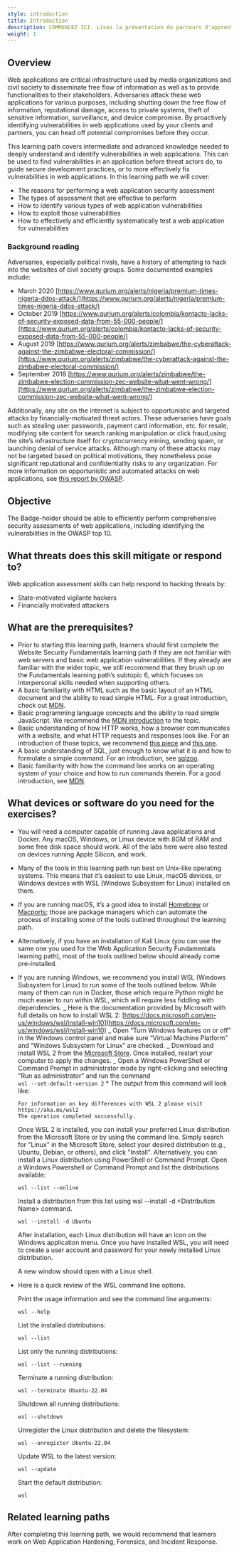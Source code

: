 ```yaml
---
style: introduction
title: Introduction
description: COMMENCEZ ICI. Lisez la présentation du parcours d'apprentissage, les objectifs, les menaces associées et les prérequis.
weight: 1
---
```


## Overview

Web applications are critical infrastructure used by media organizations and civil society to disseminate free flow of information as well as to provide functionalities to their stakeholders. Adversaries attack these web applications for various purposes, including shutting down the free flow of information, reputational damage, access to private systems, theft of sensitive information, surveillance, and device compromise. By proactively identifying vulnerabilities in web applications used by your clients and partners, you can head off potential compromises before they occur.

This learning path covers intermediate and advanced knowledge needed to deeply understand and identify vulnerabilities in web applications. This can be used to find vulnerabilities in an application before threat actors do, to guide secure development practices, or to more effectively fix vulnerabilities in web applications. In this learning path we will cover:

- The reasons for performing a web application security assessment
- The types of assessment that are effective to perform
- How to identify various types of web application vulnerabilities
- How to exploit those vulnerabilities
- How to effectively and efficiently systematically test a web application for vulnerabilities

### Background reading

Adversaries, especially political rivals, have a history of attempting to hack into the websites of civil society groups. Some documented examples include:

- March 2020 [https://www.qurium.org/alerts/nigeria/premium-times-nigeria-ddos-attack/](https://www.qurium.org/alerts/nigeria/premium-times-nigeria-ddos-attack/)
- October 2019 [https://www.qurium.org/alerts/colombia/kontacto-lacks-of-security-exposed-data-from-55-000-people/](https://www.qurium.org/alerts/colombia/kontacto-lacks-of-security-exposed-data-from-55-000-people/)
- August 2019 [https://www.qurium.org/alerts/zimbabwe/the-cyberattack-against-the-zimbabwe-electoral-commission/](https://www.qurium.org/alerts/zimbabwe/the-cyberattack-against-the-zimbabwe-electoral-commission/)
- September 2018 [https://www.qurium.org/alerts/zimbabwe/the-zimbabwe-election-commission-zec-website-what-went-wrong/](https://www.qurium.org/alerts/zimbabwe/the-zimbabwe-election-commission-zec-website-what-went-wrong/)

Additionally, any site on the internet is subject to opportunistic and targeted attacks by financially-motivated threat actors. These adversaries have goals such as stealing user passwords, payment card information, etc. for resale, modifying site content for search ranking manipulation or click fraud,using the site’s infrastructure itself for cryptocurrency mining, sending spam, or launching denial of service attacks. Although many of these attacks may not be targeted based on political motivations, they nonetheless pose significant reputational and confidentiality risks to any organization. For more information on opportunistic and automated attacks on web applications, see [this report by OWASP](https://owasp.org/www-project-automated-threats-to-web-applications/).

## Objective

The Badge-holder should be able to efficiently perform comprehensive security assessments of web applications, including identifying the vulnerabilities in the OWASP top 10.

## What threats does this skill mitigate or respond to?

Web application assessment skills can help respond to hacking threats by:

- State-motivated vigilante hackers
- Financially motivated attackers

## What are the prerequisites?

- Prior to starting this learning path, learners should first complete the Website Security Fundamentals learning path if they are not familiar with web servers and basic web application vulnerabilities. If they already are familiar with the wider topic, we still recommend that they brush up on the Fundamentals learning path’s subtopic 6, which focuses on interpersonal skills needed when supporting others.
- A basic familiarity with HTML such as the basic layout of an HTML document and the ability to read simple HTML. For a great introduction, check out [MDN](https://developer.mozilla.org/en-US/docs/Learn).
- Basic programming language concepts and the ability to read simple JavaScript. We recommend the [MDN introduction](https://developer.mozilla.org/en-US/docs/Learn/JavaScript) to the topic.
- Basic understanding of how HTTP works, how a browser communicates with a website, and what HTTP requests and responses look like. For an introduction of those topics, we recommend [this piece](https://www.cloudflare.com/learning/ddos/glossary/hypertext-transfer-protocol-http/) and [this one](https://developer.mozilla.org/en-US/docs/Learn/Forms/Sending_and_retrieving_form_data).
- A basic understanding of SQL, just enough to know what it is and how to formulate a simple command. For an introduction, see [sqlzoo](https://sqlzoo.net/wiki/SQL_Tutorial).
- Basic familiarity with how the command line works on an operating system of your choice and how to run commands therein. For a good introduction, see [MDN](https://developer.mozilla.org/en-US/docs/Learn/Tools_and_testing/Understanding_client-side_tools/Command_line).

## What devices or software do you need for the exercises?

- You will need a computer capable of running Java applications and Docker. Any macOS, Windows, or Linux device with 8GM of RAM and some free disk space should work. All of the labs here were also tested on devices running Apple Silicon, and work.
- Many of the tools in this learning path run best on Unix-like operating systems. This means that it’s easiest to use Linux, macOS devices, or Windows devices with WSL (Windows Subsystem for Linux) installed on them.
- If you are running macOS, it’s a good idea to install [Homebrew](https://brew.sh/) or [Macports](https://www.macports.org/); those are package managers which can automate the process of installing some of the tools outlined throughout the learning path.
- Alternatively, if you have an installation of Kali Linux (you can use the same one you used for the Web Application Security Fundamentals learning path), most of the tools outlined below should already come pre-installed.
- If you are running Windows, we recommend you install WSL (Windows Subsystem for Linux) to run some of the tools outlined below. While many of them can run in Docker, those which require Python might be much easier to run within WSL, which will require less fiddling with dependencies.
  _ Here is the documentation provided by Microsoft with full details on how to install WSL 2: [https://docs.microsoft.com/en-us/windows/wsl/install-win10](https://docs.microsoft.com/en-us/windows/wsl/install-win10)
  _ Open “Turn Windows features on or off” in the Windows control panel and make sure “Virtual Machine Platform” and “Windows Subsystem for Linux” are checked.
  _ Download and install WSL 2 from the [Microsoft Store](https://apps.microsoft.com/store/detail/windows-subsystem-for-linux-preview/9P9TQF7MRM4R). Once installed, restart your computer to apply the changes.
  _ Open a Windows PowerShell or Command Prompt in administrator mode by right-clicking and selecting "Run as administrator" and run the command \
  `wsl --set-default-version 2` \* The output from this command will look like:

  ```
  For information on key differences with WSL 2 please visit https://aka.ms/wsl2
  The operation completed successfully.
  ```

  Once WSL 2 is installed, you can install your preferred Linux distribution from the Microsoft Store or by using the command line. Simply search for "Linux" in the Microsoft Store, select your desired distribution (e.g., Ubuntu, Debian, or others), and click "Install". Alternatively, you can install a Linux distribution using PowerShell or Command Prompt. Open a Windows Powershell or Command Prompt and list the distributions available:

  ```
  wsl --list --online
  ```
  Install a distribution from this list using wsl --install -d &lt;Distribution Name> command.

  ```
  wsl --install -d Ubuntu
  ```
  After installation, each Linux distribution will have an icon on the Windows application menu. Once you have installed WSL, you will need to create a user account and password for your newly installed Linux distribution.

  A new window should open with a Linux shell.

- Here is a quick review of the WSL command line options.

  Print the usage information and see the command line arguments:


  ```
  wsl --help
  ```
  List the installed distributions:

  ```
  wsl --list
  ```

  List only the running distributions:

  ```
  wsl --list --running
  ```
  Terminate a running distribution:

  ```
  wsl --terminate Ubuntu-22.04
  ```

  Shutdown all running distributions:

  ```
  wsl --shutdown
  ```

  Unregister the Linux distribution and delete the filesystem:

  ```
  wsl --unregister Ubuntu-22.04
  ```

  Update WSL to the latest version:


  ```
  wsl --update
  ```
  Start the default distribution:

  ```
  wsl

## Related learning paths

After completing this learning path, we would recommend that learners work on Web Application Hardening, Forensics, and Incident Response.
